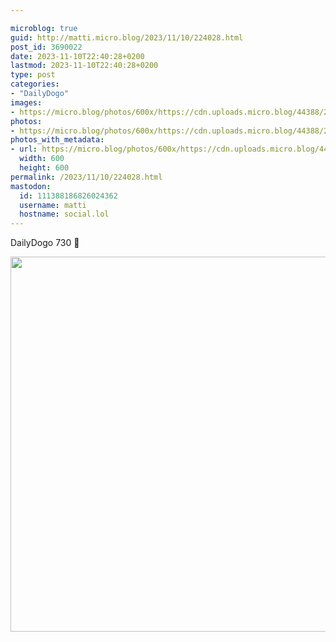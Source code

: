 ```yaml
---

microblog: true
guid: http://matti.micro.blog/2023/11/10/224028.html
post_id: 3690022
date: 2023-11-10T22:40:28+0200
lastmod: 2023-11-10T22:40:28+0200
type: post
categories:
- "DailyDogo"
images:
- https://micro.blog/photos/600x/https://cdn.uploads.micro.blog/44388/2023/9eda68818c6349d6bc03790e9f3bd4cb.jpg
photos:
- https://micro.blog/photos/600x/https://cdn.uploads.micro.blog/44388/2023/9eda68818c6349d6bc03790e9f3bd4cb.jpg
photos_with_metadata:
- url: https://micro.blog/photos/600x/https://cdn.uploads.micro.blog/44388/2023/9eda68818c6349d6bc03790e9f3bd4cb.jpg
  width: 600
  height: 600
permalink: /2023/11/10/224028.html
mastodon:
  id: 111388186826024362
  username: matti
  hostname: social.lol
---
```

DailyDogo 730 🐶

<img src="/media/uploads/2023/9eda68818c6349d6bc03790e9f3bd4cb.jpg" width="600" height="600" alt="" />
